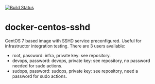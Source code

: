 [![Build Status](https://travis-ci.org/infrastructor/docker-centos-sshd.svg?branch=master)](https://travis-ci.org/infrastructor/docker-centos-sshd)

# docker-centos-sshd
CentOS 7 based image with SSHD service preconfigured. Useful for infrastructor integration testing. 
There are 3 users available: 
* root, password: infra, private key: see repository.
* devops, password: devops, private key: see repository, no password needed for sudo actions.
* sudops, password: sudops, private key: see repository, need a password for sudo actions.

